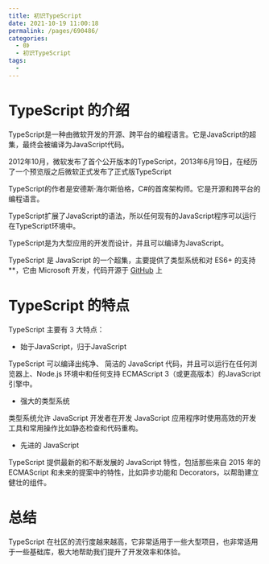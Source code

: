 ```yaml
---
title: 初识TypeScript
date: 2021-10-19 11:00:18
permalink: /pages/690486/
categories:
  - 0》
  - 初识TypeScript
tags:
  - 
---
```

# TypeScript 的介绍

 TypeScript是一种由微软开发的开源、跨平台的编程语言。它是JavaScript的超集，最终会被编译为JavaScript代码。

 2012年10月，微软发布了首个公开版本的TypeScript，2013年6月19日，在经历了一个预览版之后微软正式发布了正式版TypeScript

 TypeScript的作者是安德斯·海尔斯伯格，C#的首席架构师。它是开源和跨平台的编程语言。

 TypeScript扩展了JavaScript的语法，所以任何现有的JavaScript程序可以运行在TypeScript环境中。

 TypeScript是为大型应用的开发而设计，并且可以编译为JavaScript。

 TypeScript 是 JavaScript 的一个超集，主要提供了类型系统和对 ES6+ 的支持**，它由 Microsoft 开发，代码开源于 [GitHub](https://github.com/Microsoft/TypeScript) 上

# TypeScript 的特点

 TypeScript 主要有 3 大特点：

- 始于JavaScript，归于JavaScript

 TypeScript 可以编译出纯净、 简洁的 JavaScript 代码，并且可以运行在任何浏览器上、Node.js 环境中和任何支持 ECMAScript 3（或更高版本）的JavaScript 引擎中。

- 强大的类型系统

 类型系统允许 JavaScript 开发者在开发 JavaScript 应用程序时使用高效的开发工具和常用操作比如静态检查和代码重构。

- 先进的 JavaScript

 TypeScript 提供最新的和不断发展的 JavaScript 特性，包括那些来自 2015 年的 ECMAScript 和未来的提案中的特性，比如异步功能和 Decorators，以帮助建立健壮的组件。

# 总结

 TypeScript 在社区的流行度越来越高，它非常适用于一些大型项目，也非常适用于一些基础库，极大地帮助我们提升了开发效率和体验。
